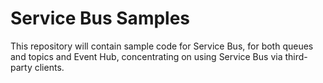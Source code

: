 # Service Bus Samples

This repository will contain sample code for Service Bus, for both queues and topics and Event Hub, concentrating on using Service Bus via third-party clients.
